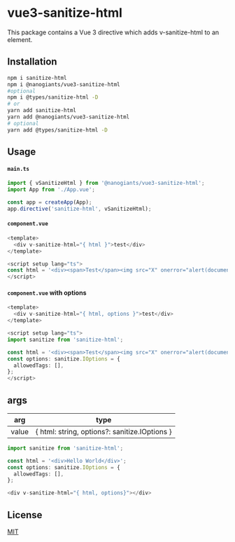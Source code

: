 
# vue3-sanitize-html
This package contains a Vue 3 directive which adds v-sanitize-html to an element. 

## Installation

```bash
npm i sanitize-html
npm i @nanogiants/vue3-sanitize-html
#optional
npm i @types/sanitize-html -D
# or
yarn add sanitize-html
yarn add @nanogiants/vue3-sanitize-html
# optional
yarn add @types/sanitize-html -D
```

## Usage

#### **`main.ts`**
```ts
import { vSanitizeHtml } from '@nanogiants/vue3-sanitize-html';
import App from './App.vue';

const app = createApp(App);
app.directive('sanitize-html', vSanitizeHtml);
```

#### **`component.vue`**
```ts
<template>
  <div v-sanitize-html="{ html }">test</div>
</template>

<script setup lang="ts">
const html = '<div><span>Test</span><img src="X" onerror="alert(document.domain)"></div>';
</script>
```

#### **`component.vue`** with options
```ts
<template>
  <div v-sanitize-html="{ html, options }">test</div>
</template>

<script setup lang="ts">
import sanitize from 'sanitize-html';

const html = '<div><span>Test</span><img src="X" onerror="alert(document.domain)"></div>';
const options: sanitize.IOptions = {
  allowedTags: [],
};
</script>
```


## args

| arg         | type                                          |
| ----------- | --------------------------------------------- |
| value       | { html: string, options?: sanitize.IOptions } |


```ts
import sanitize from 'sanitize-html';

const html = '<div>Hello World</div>';
const options: sanitize.IOptions = {
  allowedTags: [],
};

<div v-sanitize-html="{ html, options}"></div>
```


## License

[MIT](https://github.com/nanogiants/vue3-packages/blob/main/LICENSE.md)

